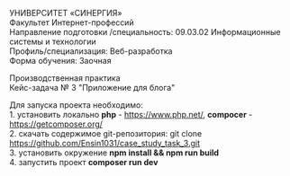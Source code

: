 УНИВЕРСИТЕТ «СИНЕРГИЯ»              
Факультет Интернет-профессий                    
Направление подготовки /специальность: 09.03.02 Информационные системы и технологии              
Профиль/специализация:  Веб-разработка              
Форма обучения:   Заочная            

Производственная практика                 
Кейс-задача № 3  "Приложение для блога"           

Для запуска проекта необходимо:          
    1. установить локально **php** - https://www.php.net/, **compocer** - https://getcomposer.org/                 
    2. скачать содержимое git-репозитория: git clone https://github.com/Ensin1031/case_study_task_3.git                 
    3. установить окружение  **npm install && npm run build**                   
    4. запустить проект **composer run dev**               
    
